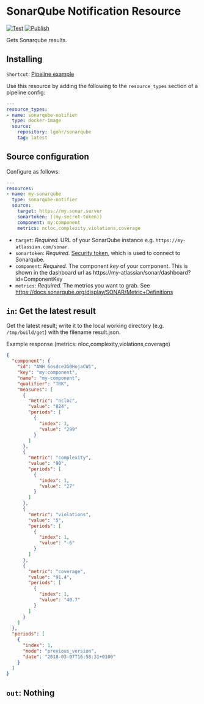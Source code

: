# SonarQube Notification Resource
[![Test](https://github.com/elgohr/concourse-sonarqube-notifier/actions/workflows/test.yml/badge.svg)](https://github.com/elgohr/concourse-sonarqube-notifier/actions/workflows/test.yml)
[![Publish](https://github.com/elgohr/concourse-sonarqube-notifier/actions/workflows/publish.yml/badge.svg)](https://github.com/elgohr/concourse-sonarqube-notifier/actions/workflows/publish.yml)

Gets Sonarqube results.

## Installing

`Shortcut`: [Pipeline example](https://github.com/elgohr/concourse-sonarqube-notifier/blob/master/example-pipeline.yml)

Use this resource by adding the following to
the `resource_types` section of a pipeline config:

```yaml
---
resource_types:
- name: sonarqube-notifier
  type: docker-image
  source:
    repository: lgohr/sonarqube
    tag: latest
```

## Source configuration

Configure as follows:

```yaml
---
resources:
- name: my-sonarqube
  type: sonarqube-notifier
  source:
    target: https://my.sonar.server
    sonartoken: ((my-secret-token))
    component: my:component
    metrics: ncloc,complexity,violations,coverage
```

* `target`: *Required.* URL of your SonarQube instance e.g. `https://my-atlassian.com/sonar`.
* `sonartoken`: *Required.* [Security token](https://docs.sonarqube.org/display/SONAR/User+Token), which is used to connect to Sonarqube.
* `component`: *Required.* The component _key_ of your component. This is shown in the dashboard url as https://my-atlassian/sonar/dashboard?id=ComponentKey
* `metrics`: *Required.* The metrics you want to grab. See https://docs.sonarqube.org/display/SONAR/Metric+Definitions

## `in`: Get the latest result

Get the latest result; write it to the local working directory (e.g.
`/tmp/build/get`) with the filename result.json.

Example response (metrics: nloc,complexity,violations,coverage)
```json
{
  "component": {
    "id": "AWH_6osdce3G0HojaCW1",
    "key": "my:component",
    "name": "my-component",
    "qualifier": "TRK",
    "measures": [
      {
        "metric": "ncloc",
        "value": "824",
        "periods": [
          {
            "index": 1,
            "value": "299"
          }
        ]
      },
      {
        "metric": "complexity",
        "value": "90",
        "periods": [
          {
            "index": 1,
            "value": "27"
          }
        ]
      },
      {
        "metric": "violations",
        "value": "5",
        "periods": [
          {
            "index": 1,
            "value": "-6"
          }
        ]
      },
      {
        "metric": "coverage",
        "value": "91.4",
        "periods": [
          {
            "index": 1,
            "value": "40.7"
          }
        ]
      }
    ]
  },
  "periods": [
    {
      "index": 1,
      "mode": "previous_version",
      "date": "2018-03-07T16:58:31+0100"
    }
  ]
}
```

## `out`: Nothing
